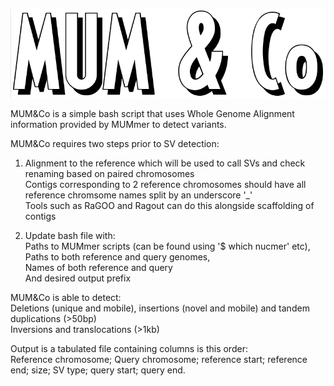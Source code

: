 ![alt text](https://github.com/SAMtoBAM/MUMandCo/blob/master/MUM%26Co.png)

MUM&Co is a simple bash script that uses Whole Genome Alignment information provided by MUMmer to detect variants. <br/>

MUM&Co requires two steps prior to SV detection:

1. Alignment to the reference which will be used to call SVs and check renaming based on paired chromosomes <br/>
Contigs corresponding to 2 reference chromosomes should have all reference chromsome names split by an underscore '_' <br/> 
Tools such as RaGOO and Ragout can do this alongside scaffolding of contigs

2. Update bash file with: <br/> 
Paths to MUMmer scripts (can be found using '$ which  nucmer' etc), <br/>
Paths to both reference and query genomes, <br/>
Names of both reference and query <br/>
And desired output prefix

MUM&Co is able to detect: <br/>
Deletions (unique and mobile), insertions (novel and mobile) and tandem duplications (>50bp) <br/>
Inversions and translocations (>1kb)

Output is a tabulated file containing columns is this order: <br/>
Reference chromosome; Query chromosome; reference start; reference end; size; SV type; query start; query end.
